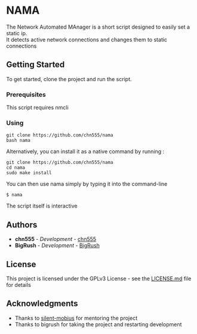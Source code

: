 # NAMA

The Network Automated MAnager is a short script designed to easily set a static ip.  
It detects active network connections and changes them to static connections


## Getting Started

To get started, clone the project and run the script.

### Prerequisites

This script requires nmcli

### Using

```
git clone https://github.com/chn555/nama
bash nama
```
Alternatively, you can install it as a native command by running : 

```
git clone https://github.com/chn555/nama
cd nama
sudo make install
```
You can then use nama simply by typing it into the command-line

```
$ nama
```

The script itself is interactive


## Authors

* **chn555** - *Development* - [chn555](https://github.com/chn555)
* **BigRush** - *Development* - [BigRush](https://github.com/BigRush)

## License

This project is licensed under the GPLv3 License - see the [LICENSE.md](LICENSE.md) file for details

## Acknowledgments

* Thanks to  [silent-mobius](https://github.com/silent-mobius) for mentoring the project
* Thanks to bigrush for taking the project and restarting development
